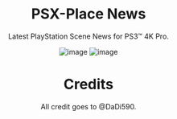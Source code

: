 <div align="center">

# PSX-Place News
Latest PlayStation Scene News for PS3™ 4K Pro.

![image](https://user-images.githubusercontent.com/74815634/159657221-483dac9c-caf0-466f-8501-42d07b95177f.png)
![image](https://user-images.githubusercontent.com/74815634/159655554-af371f45-c253-469b-8f61-9ecc9d0347ee.png)

# Credits
All credit goes to @DaDi590.

</div>
